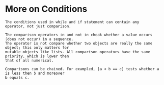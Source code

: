 # More on Conditions

    The conditions used in while and if statement can contain any operator, not just comparison.
    
    The comparison operators in and not in cheak whether a value occurs (does not occur) in a sequence.
    The operator is not compare whether two objects are really the same object; this only matters for 
    mutable objects like lists. All comparison operators have the same priority, which is lower then 
    that of all numerical.
    
    Comparisons can be chained. For exampled, [a < b == c] tests whether a is less then b and moreover 
    b equals c.
    
